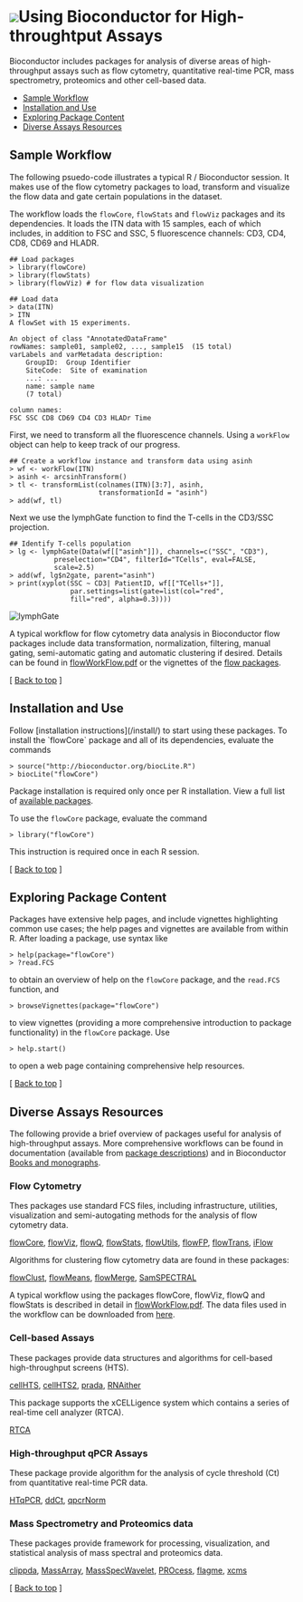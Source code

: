 ![](/images/icons/help.gif)Using Bioconductor for High-throughtput Assays
========================================================================

Bioconductor includes packages for analysis of diverse areas of
high-throughput assays such as flow cytometry, quantitative real-time PCR,
mass spectrometry, proteomics and other cell-based data. 

* [Sample Workflow](#sample-workflow)  
* [Installation and Use](#install-and-use)
* [Exploring Package Content](#exploring-package-content)
* [Diverse Assays Resources](#diverse-assays-resources)

<h2 id="sample-workflow"> Sample Workflow</h2>

The following psuedo-code illustrates a typical R / Bioconductor
session. It makes use of the flow cytometry packages to load, transform and
visualize the flow data and gate certain populations in the dataset. 

The workflow loads the `flowCore`, `flowStats` and `flowViz` packages and its
dependencies.  It loads the ITN data with 15 samples, each of which includes,
in addition to FSC and SSC, 5 fluorescence channels: CD3, CD4, CD8, CD69 and
HLADR. 

    ## Load packages
    > library(flowCore)
    > library(flowStats)
    > library(flowViz) # for flow data visualization

    ## Load data
    > data(ITN)
    > ITN
	A flowSet with 15 experiments.

	An object of class "AnnotatedDataFrame"
  	rowNames: sample01, sample02, ..., sample15  (15 total)
  	varLabels and varMetadata description:
    	GroupID:  Group Identifier
    	SiteCode:  Site of examination
    	...: ...
    	name: sample name
    	(7 total)

  	column names:
  	FSC SSC CD8 CD69 CD4 CD3 HLADr Time

First, we need to transform all the fluorescence channels. Using a `workFlow`
object can help to keep track of our progress.

    ## Create a workflow instance and transform data using asinh
    > wf <- workFlow(ITN)
    > asinh <- arcsinhTransform()
    > tl <- transformList(colnames(ITN)[3:7], asinh, 
                          transformationId = "asinh")
    > add(wf, tl)

Next we use the lymphGate function to find the T-cells in the CD3/SSC
projection.
    
    ## Identify T-cells population
    > lg <- lymphGate(Data(wf[["asinh"]]), channels=c("SSC", "CD3"),
               preselection="CD4", filterId="TCells", eval=FALSE,
               scale=2.5)
    > add(wf, lg$n2gate, parent="asinh")
    > print(xyplot(SSC ~ CD3| PatientID, wf[["TCells+"]],
                   par.settings=list(gate=list(col="red", 
                   fill="red", alpha=0.3))))
    
![lymphGate](/images/help/workflows/lymphGate.png)
    
A typical workflow for flow cytometry data analysis in Bioconductor flow
packages include data transformation, normalization, filtering, manual gating,
semi-automatic gating and automatic clustering if desired. Details can be
found in [flowWorkFlow.pdf](../flowcytometry/flowWorkFlow.pdf) or the
vignettes of the [flow packages](/help/workflows/flow-cytometry/).

<p class="back_to_top">[ <a href="#top">Back to top</a> ]</p>

<h2 id="install-and-use">Installation and Use</h2>
Follow [installation instructions](/install/) to start using these
packages.  To install the `flowCore` package and all of its
dependencies, evaluate the commands

    > source("http://bioconductor.org/biocLite.R")
    > biocLite("flowCore")

Package installation is required only once per R installation. View a
full list of
[available packages](http://bioconductor.org/packages/release/Software.html).

To use the `flowCore` package, evaluate the command

    > library("flowCore")

This instruction is required once in each R session.

<p class="back_to_top">[ <a href="#top">Back to top</a> ]</p>

<h2 id="exploring-package-content">Exploring Package Content</h2>

Packages have extensive help pages, and include vignettes highlighting
common use cases; the help pages and vignettes are available from
within R. After loading a package, use syntax like

    > help(package="flowCore")
    > ?read.FCS

to obtain an overview of help on the `flowCore` package, and the
`read.FCS` function, and

    > browseVignettes(package="flowCore")

to view vignettes (providing a more comprehensive introduction to
package functionality) in the `flowCore` package. Use

    > help.start()

to open a web page containing comprehensive help resources.

<p class="back_to_top">[ <a href="#top">Back to top</a> ]</p>

<h2 id="diverse-assays-resources">Diverse Assays Resources</h2>

The following provide a brief overview of packages useful for analysis
of high-throughput assays. More comprehensive workflows can be found
in documentation (available from [package
descriptions](http://bioconductor.org/packages/release/Software.html))
and in Bioconductor [Books and monographs](/help/publications/).

### Flow Cytometry ###

Thes packages use standard FCS files, including infrastructure,
utilities, visualization and semi-autogating methods for the
analysis of flow cytometry data.

[flowCore](http://bioconductor.org/packages/release/bioc/html/flowCore.html),
[flowViz](http://bioconductor.org/packages/release/bioc/html/flowViz.html),
[flowQ](http://bioconductor.org/packages/release/bioc/html/flowQ.html),
[flowStats](http://bioconductor.org/packages/release/bioc/html/flowStats.html),
[flowUtils](http://bioconductor.org/packages/release/bioc/html/flowUtils.html),
[flowFP](http://bioconductor.org/packages/release/bioc/html/flowFP.html),
[flowTrans](http://bioconductor.org/packages/release/bioc/html/flowTrans.html),
[iFlow](http://bioconductor.org/packages/release/bioc/html/iFlow.html)

Algorithms for clustering flow cytometry data are found in these packages:

[flowClust](http://bioconductor.org/packages/release/bioc/html/flowClust.html),
[flowMeans](http://bioconductor.org/packages/release/bioc/html/flowMeans.html),
[flowMerge](http://bioconductor.org/packages/release/bioc/html/flowMerge.html),
[SamSPECTRAL](http://bioconductor.org/packages/release/bioc/html/SamSPECTRAL.html)

A typical workflow using the packages flowCore, flowViz, flowQ and flowStats
is described in detail in [flowWorkFlow.pdf](/help/workflows/flow-cytometry/flowWorkFlow.pdf).
The data files used in the workflow can be downloaded from
[here](/help/workflows/flow-cytometry/dataFiles.tar).

### Cell-based Assays ###

These packages provide data structures and algorithms for cell-based
high-throughput screens (HTS).

[cellHTS](http://bioconductor.org/packages/release/bioc/html/cellHTS.html),
[cellHTS2](http://bioconductor.org/packages/release/bioc/html/cellHTS2.html),
[prada](http://bioconductor.org/packages/release/bioc/html/prada.html),
[RNAither](http://bioconductor.org/packages/release/bioc/html/RNAither.html)

This package supports the xCELLigence system which contains a series of
real-time cell analyzer (RTCA).

[RTCA](http://bioconductor.org/packages/release/bioc/html/RTCA.html)

### High-throughput qPCR Assays ###

These package provide algorithm for the analysis of cycle threshold
(Ct) from quantitative real-time PCR data.

[HTqPCR](http://bioconductor.org/packages/release/bioc/html/HTqPCR.html),
[ddCt](http://bioconductor.org/packages/release/bioc/html/ddCt.html),
[qpcrNorm](http://bioconductor.org/packages/release/bioc/html/qpcrNorm.html)

### Mass Spectrometry and Proteomics data ###

These packages provide framework for processing, visualization, and
statistical analysis of mass spectral and proteomics data.

[clippda](http://bioconductor.org/packages/release/bioc/html/clippda.html),
[MassArray](http://bioconductor.org/packages/release/bioc/html/MassArray.html),
[MassSpecWavelet](http://bioconductor.org/packages/release/bioc/html/MassSpecWavelet.html),
[PROcess](http://bioconductor.org/packages/release/bioc/html/PROcess.html),
[flagme](http://bioconductor.org/packages/release/bioc/html/flagme.html),
[xcms](http://bioconductor.org/packages/release/bioc/html/xcms.html)

<p class="back_to_top">[ <a href="#top">Back to top</a> ]</p>

